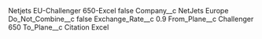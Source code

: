<?xml version="1.0" encoding="UTF-8"?>
<CustomMetadata xmlns="http://soap.sforce.com/2006/04/metadata" xmlns:xsi="http://www.w3.org/2001/XMLSchema-instance" xmlns:xsd="http://www.w3.org/2001/XMLSchema">
    <label>Netjets EU-Challenger 650-Excel</label>
    <protected>false</protected>
    <values>
        <field>Company__c</field>
        <value xsi:type="xsd:string">NetJets Europe</value>
    </values>
    <values>
        <field>Do_Not_Combine__c</field>
        <value xsi:type="xsd:boolean">false</value>
    </values>
    <values>
        <field>Exchange_Rate__c</field>
        <value xsi:type="xsd:double">0.9</value>
    </values>
    <values>
        <field>From_Plane__c</field>
        <value xsi:type="xsd:string">Challenger 650</value>
    </values>
    <values>
        <field>To_Plane__c</field>
        <value xsi:type="xsd:string">Citation Excel</value>
    </values>
</CustomMetadata>
